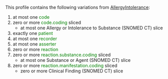 This profile contains the following variations from [AllergyIntolerance](http://hl7.org/fhir/STU3/AllergyIntolerance):

1. at most one <span style='color:green'>code</span> 
1. zero or more <span style='color:green'>code.coding</span>  sliced
   * at most one Allergy or Intolerance to Substance (SNOMED CT) slice
1. exactly one <span style='color:green'>patient</span> 
1. at most one <span style='color:green'>recorder</span> 
1. at most one <span style='color:green'>asserter</span> 
1. zero or more <span style='color:green'>reaction</span> 
1. zero or more <span style='color:green'>reaction.substance.coding</span>  sliced
   * at most one Substance or Agent (SNOMED CT) slice
1. zero or more <span style='color:green'>reaction.manifestation.coding</span>  sliced
   * zero or more Clinical Finding (SNOMED CT) slice

